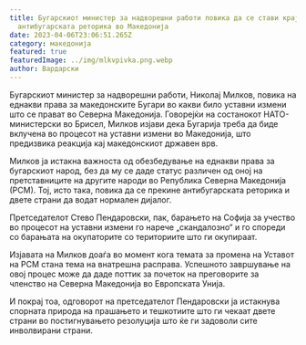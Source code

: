 ```yaml
---
title: Бугарскиот министер за надворешни работи повика да се стави крај на
  антибугарската реторика во Македонија
date: 2023-04-06T23:06:51.265Z
category: македонија
featured: true
featuredImage: ../img/mlkvpivka.png.webp
author: Вардарски
---
```


Бугарскиот министер за надворешни работи, Николај Милков, повика на еднакви права за македонските Бугари во какви било уставни измени што се прават во Северна Македонија. Говорејќи на состанокот НАТО-министерски во Брисел, Милков изјави дека Бугарија треба да биде вклучена во процесот на уставни измени во Македонија, што предизвика реакција кај македонскиот државен врв.

Милков ја истакна важноста од обезбедување на еднакви права за бугарскиот народ, без да му се даде статус различен од оној на претставниците на другите народи во Република Северна Македонија (РСМ). Тој, исто така, повика да се прекине антибугарската реторика и двете страни да водат нормален дијалог.

Претседателот Стево Пендаровски, пак, барањето на Софија за учество во процесот на уставни измени го нарече „скандалозно“ и го спореди со барањата на окупаторите со териториите што ги окупираат.

Изјавата на Милков доаѓа во момент кога темата за промена на Уставот на РСМ стана тема на внатрешна расправа. Успешното завршување на овој процес може да даде поттик за почеток на преговорите за членство на Северна Македонија во Европската Унија.

И покрај тоа, одговорот на претседателот Пендаровски ја истакнува спорната природа на прашањето и тешкотиите што ги чекаат двете страни во постигнувањето резолуција што ќе ги задоволи сите инволвирани страни.
